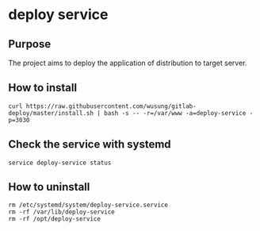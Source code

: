 # deploy service

## Purpose
The project aims to deploy the application of distribution to target server.

## How to install

```
curl https://raw.githubusercontent.com/wusung/gitlab-deploy/master/install.sh | bash -s -- -r=/var/www -a=deploy-service -p=3030
```

## Check the service with systemd

```shell
service deploy-service status
```

## How to uninstall

```shell
rm /etc/systemd/system/deploy-service.service
rm -rf /var/lib/deploy-service
rm -rf /opt/deploy-service
```
